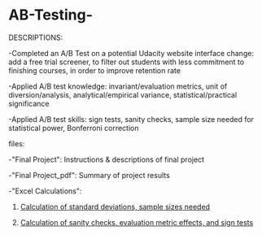 # AB-Testing-


DESCRIPTIONS:


-Completed an A/B Test on a potential Udacity website interface change: add a free trial screener, to filter out students with less commitment to finishing courses, in order to improve retention rate


-Applied A/B test knowledge: invariant/evaluation metrics, unit of diversion/analysis, analytical/empirical variance, statistical/practical significance


-Applied A/B test skills: sign tests, sanity checks, sample size needed for statistical power, Bonferroni correction


files:

-"Final Project": Instructions & descriptions of final project

-"Final Project_pdf": Summary of project results

-"Excel Calculations":
1. [Calculation of standard deviations, sample sizes needed](https://drive.google.com/file/d/10obHb4HIKd9ZEH41NjdLCU8MQAu560up/view?usp=sharing_)

2. [Calculation of sanity checks, evaluation metric effects, and sign tests](https://drive.google.com/file/d/1yzMcKPUNg5XqdqMet2bwrwEM8yWKBb70/view?usp=sharing)
